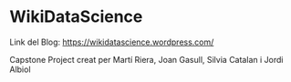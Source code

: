 # WikiDataScience

Link del Blog: https://wikidatascience.wordpress.com/

Capstone Project creat per Martí Riera, Joan Gasull, Silvia Catalan i Jordi Albiol
